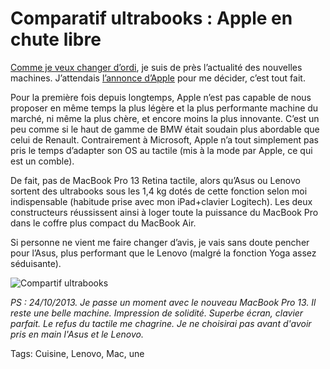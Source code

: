 # Comparatif ultrabooks : Apple en chute libre

[Comme je veux changer d’ordi](http://blog.tcrouzet.com/2013/10/20/asus-zenbook-ux301la-lenovo-yoga-pro-2-ou-mac/), je suis de près l’actualité des nouvelles machines. J’attendais [l’annonce d’Apple](http://store.apple.com/fr/buy-mac/macbook-pro) pour me décider, c’est tout fait.

Pour la première fois depuis longtemps, Apple n’est pas capable de nous proposer en même temps la plus légère et la plus performante machine du marché, ni même la plus chère, et encore moins la plus innovante. C’est un peu comme si le haut de gamme de BMW était soudain plus abordable que celui de Renault. Contrairement à Microsoft, Apple n’a tout simplement pas pris le temps d’adapter son OS au tactile (mis à la mode par Apple, ce qui est un comble).

De fait, pas de MacBook Pro 13 Retina tactile, alors qu’Asus ou Lenovo sortent des ultrabooks sous les 1,4 kg dotés de cette fonction selon moi indispensable (habitude prise avec mon iPad+clavier Logitech). Les deux constructeurs réussissent ainsi à loger toute la puissance du MacBook Pro dans le coffre plus compact du MacBook Air.

Si personne ne vient me faire changer d’avis, je vais sans doute pencher pour l’Asus, plus performant que le Lenovo (malgré la fonction Yoga assez séduisante).

![Compartif ultrabooks](http://blog.tcrouzet.comhttps://tcrouzet.com/images_tc/2013/10/ultrabooks.png)

*PS : 24/10/2013. Je passe un moment avec le nouveau MacBook Pro 13. Il reste une belle machine. Impression de solidité. Superbe écran, clavier parfait. Le refus du tactile me chagrine. Je ne choisirai pas avant d'avoir pris en main l'Asus et le Lenovo.*

Tags: Cuisine, Lenovo, Mac, une